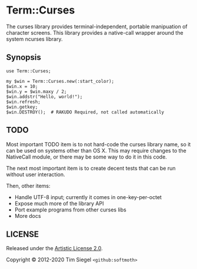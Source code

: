 # Term::Curses

The curses library provides terminal-independent, portable manipuation
of character screens. This library provides a native-call wrapper around
the system ncurses library.

## Synopsis

    use Term::Curses;

    my $win = Term::Curses.new(:start_color);
    $win.x = 10;
    $win.y = $win.maxy / 2;
    $win.addstr("Hello, world!");
    $win.refresh;
    $win.getkey;
    $win.DESTROY();  # RAKUDO Required, not called automatically

## TODO

Most important TODO item is to not hard-code the curses library name, so
it can be used on systems other than OS X. This may require changes to
the NativeCall module, or there may be some way to do it in this code.

The next most important item is to create decent tests that can be run
without user interaction.

Then, other items:

- Handle UTF-8 input; currently it comes in one-key-per-octet
- Expose much more of the library API
- Port example programs from other curses libs
- More docs

## LICENSE

Released under the
[Artistic License 2.0](http://www.perlfoundation.org/artistic_license_2_0).

Copyright © 2012-2020 Tim Siegel `<github:softmoth>`
